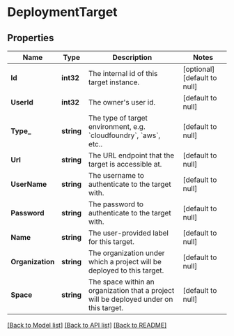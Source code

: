 # DeploymentTarget

## Properties
Name | Type | Description | Notes
------------ | ------------- | ------------- | -------------
**Id** | **int32** | The internal id of this target instance. | [optional] [default to null]
**UserId** | **int32** | The owner&#39;s user id. | [default to null]
**Type_** | **string** | The type of target environment, e.g. &#x60;cloudfoundry&#x60;, &#x60;aws&#x60;, etc.. | [default to null]
**Url** | **string** | The URL endpoint that the target is accessible at. | [default to null]
**UserName** | **string** | The username to authenticate to the target with. | [default to null]
**Password** | **string** | The password to authenticate to the target with. | [default to null]
**Name** | **string** | The user-provided label for this target. | [default to null]
**Organization** | **string** | The organization under which a project will be deployed to this target. | [default to null]
**Space** | **string** | The space within an organization that a project will be deployed under on this target. | [default to null]

[[Back to Model list]](../README.md#documentation-for-models) [[Back to API list]](../README.md#documentation-for-api-endpoints) [[Back to README]](../README.md)


